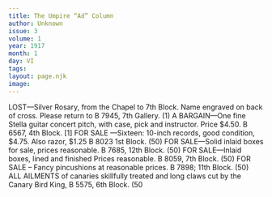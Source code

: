 ```yaml
---
title: The Umpire “Ad” Column
author: Unknown
issue: 3
volume: 1
year: 1917
month: 1
day: VI
tags:
layout: page.njk
image:
---
```

LOST—Silver Rosary, from the Chapel to 7th Block. Name engraved on back of cross. Please return to B 7945, 7th Gallery. (1)       A BARGAIN—One fine Stella guitar concert pitch, with case, pick and instructor. Price $4.50. B 6567, 4th Block. [1]       FOR SALE —Sixteen: 10-inch records, good condition, $4.75. Also razor, $1.25 B 8023 1st Block. (50)       FOR SALE—Solid inlaid boxes for sale, prices reasonable. B 7685, 12th Block. (50)       FOR SALE—Inlaid boxes, lined and finished Prices reasonable. B 8059, 7th Block. (50)       FOR SALE – Fancy pincushions at reasonable prices. B 7898; 11th Block. (50)       ALL AILMENTS of canaries skillfully treated and long claws cut by the Canary Bird King, B 5575, 6th Block. (50
